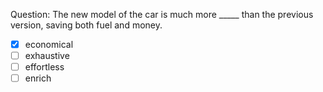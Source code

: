 Question: The new model of the car is much more _____ than the previous version, saving both fuel and money.  
- [x] economical  
- [ ] exhaustive  
- [ ] effortless  
- [ ] enrich  